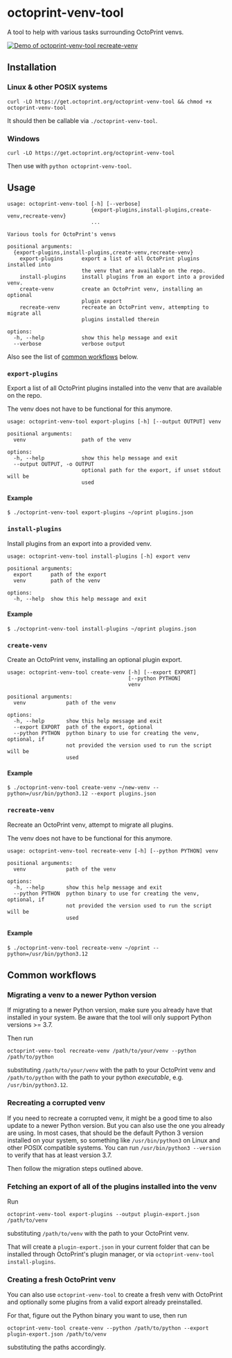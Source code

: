 # octoprint-venv-tool

A tool to help with various tasks surrounding OctoPrint venvs.

[![Demo of octoprint-venv-tool recreate-venv](https://asciinema.org/a/5NpMS3PfEsGphqO2PJ4ZP0LiE.svg)](https://asciinema.org/a/5NpMS3PfEsGphqO2PJ4ZP0LiE)

## Installation

### Linux & other POSIX systems

```
curl -LO https://get.octoprint.org/octoprint-venv-tool && chmod +x octoprint-venv-tool
```

It should then be callable via `./octoprint-venv-tool`.

### Windows

```
curl -LO https://get.octoprint.org/octoprint-venv-tool
```
Then use with `python octoprint-venv-tool`.

## Usage

<!--INSERT:help-->
```
usage: octoprint-venv-tool [-h] [--verbose]
                           {export-plugins,install-plugins,create-venv,recreate-venv}
                           ...

Various tools for OctoPrint's venvs

positional arguments:
  {export-plugins,install-plugins,create-venv,recreate-venv}
    export-plugins      export a list of all OctoPrint plugins installed into
                        the venv that are available on the repo.
    install-plugins     install plugins from an export into a provided venv.
    create-venv         create an OctoPrint venv, installing an optional
                        plugin export
    recreate-venv       recreate an OctoPrint venv, attempting to migrate all
                        plugins installed therein

options:
  -h, --help            show this help message and exit
  --verbose             verbose output
```
<!--/INSERT:help-->

Also see the list of [common workflows](#common-workflows) below.

### `export-plugins`

Export a list of all OctoPrint plugins installed into the venv that are available on the repo.

The venv does not have to be functional for this anymore.

<!--INSERT:export-plugins-->
```
usage: octoprint-venv-tool export-plugins [-h] [--output OUTPUT] venv

positional arguments:
  venv                  path of the venv

options:
  -h, --help            show this help message and exit
  --output OUTPUT, -o OUTPUT
                        optional path for the export, if unset stdout will be
                        used
```
<!--/INSERT:export-plugins-->

#### Example

```
$ ./octoprint-venv-tool export-plugins ~/oprint plugins.json
```

### `install-plugins`

Install plugins from an export into a provided venv.

<!--INSERT:install-plugins-->
```
usage: octoprint-venv-tool install-plugins [-h] export venv

positional arguments:
  export      path of the export
  venv        path of the venv

options:
  -h, --help  show this help message and exit
```
<!--/INSERT:install-plugins-->

#### Example

```
$ ./octoprint-venv-tool install-plugins ~/oprint plugins.json
```

### `create-venv`

Create an OctoPrint venv, installing an optional plugin export.

<!--INSERT:create-venv-->
```
usage: octoprint-venv-tool create-venv [-h] [--export EXPORT]
                                       [--python PYTHON]
                                       venv

positional arguments:
  venv             path of the venv

options:
  -h, --help       show this help message and exit
  --export EXPORT  path of the export, optional
  --python PYTHON  python binary to use for creating the venv, optional, if
                   not provided the version used to run the script will be
                   used
```
<!--/INSERT:create-venv-->

#### Example

```
$ ./octoprint-venv-tool create-venv ~/new-venv --python=/usr/bin/python3.12 --export plugins.json
```

### `recreate-venv`

Recreate an OctoPrint venv, attempt to migrate all plugins.

The venv does not have to be functional for this anymore.

<!--INSERT:recreate-venv-->
```
usage: octoprint-venv-tool recreate-venv [-h] [--python PYTHON] venv

positional arguments:
  venv             path of the venv

options:
  -h, --help       show this help message and exit
  --python PYTHON  python binary to use for creating the venv, optional, if
                   not provided the version used to run the script will be
                   used
```
<!--/INSERT:recreate-venv-->

#### Example

```
$ ./octoprint-venv-tool recreate-venv ~/oprint --python=/usr/bin/python3.12
```

## Common workflows

### Migrating a venv to a newer Python version

If migrating to a newer Python version, make sure you already have that installed in your system. Be aware that the tool will only
support Python versions >= 3.7.

Then run 

    octoprint-venv-tool recreate-venv /path/to/your/venv --python /path/to/python

substituting `/path/to/your/venv` with the path to your OctoPrint venv and `/path/to/python` with the path to your python 
*executable*, e.g. `/usr/bin/python3.12`.

### Recreating a corrupted venv

If you need to recreate a corrupted venv, it might be a good time to also update to a newer Python version. But you can also use
the one you already are using. In most cases, that should be the default Python 3 version installed on your system, so something
like `/usr/bin/python3` on Linux and other POSIX compatible systems. You can run `/usr/bin/python3 --version` to verify that
has at least version 3.7.

Then follow the migration steps outlined above.

### Fetching an export of all of the plugins installed into the venv

Run 

    octoprint-venv-tool export-plugins --output plugin-export.json /path/to/venv
    
substituting `/path/to/venv` with the path to your OctoPrint venv. 

That will create a `plugin-export.json` in your current folder that can be installed through
OctoPrint's plugin manager, or via `octoprint-venv-tool install-plugins`.

### Creating a fresh OctoPrint venv

You can also use `octoprint-venv-tool` to create a fresh venv with OctoPrint and optionally some plugins from a valid export
already preinstalled.

For that, figure out the Python binary you want to use, then run 

    octoprint-venv-tool create-venv --python /path/to/python --export plugin-export.json /path/to/venv

substituting the paths accordingly.
